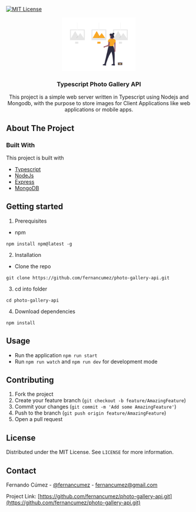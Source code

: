 <!-- PROJECT SHIELDS -->

[![MIT License][license-shield]][license-url]

<!-- PROJECT LOGO -->

<p align="center">
  <span>
    <img src="docs/logo.png" alt="Logo" width="200">
  </span>
  <h3 align="center">Typescript Photo Gallery API</h3>
  <p align="center">
   This project is a simple web server written in Typescript using Nodejs and Mongodb, with the purpose to store images for Client Applications like web applications or mobile apps.
  </p>
</p>

<!-- ABOUT THE PROJECT -->

## About The Project

### Built With

This project is built with

- [Typescript](https://www.typescriptlang.org/)
- [NodeJs](https://nodejs.org/)
- [Express](https://expressjs.com/)
- [MongoDB](https://www.mongodb.com/)

<!-- GETTING STARTED -->

## Getting started

1. Prerequisites

- npm

```
npm install npm@latest -g
```

2. Installation

- Clone the repo

```
git clone https://github.com/fernancumez/photo-gallery-api.git
```

3. cd into folder

```
cd photo-gallery-api
```

4. Download dependencies

```
npm install
```

<!-- USAGE -->

## Usage

- Run the application `npm run start`
- Run `npm run watch` and `npm run dev` for development mode

<!-- CONTRIBUTING -->

## Contributing

1.  Fork the project
2.  Create your feature branch (`git checkout -b feature/AmazingFeature`)
3.  Commit your changes (`git commit -m 'Add some AmazingFeature'`)
4.  Push to the branch (`git push origin feature/AmazingFeature`)
5.  Open a pull request

## License

Distributed under the MIT License. See `LICENSE` for more information.

<!-- CONTACT -->

## Contact

Fernando Cúmez - [@fernancumez](https://twitter.com/fernancumez) - fernancumez@gmail.com

Project Link: [https://github.com/fernancumez/photo-gallery-api.git](https://github.com/fernancumez/photo-gallery-api.git)

<!-- MARKDOWN LINKS & IMAGES -->
<!-- https://www.markdownguide.org/basic-syntax/#reference-style-links -->

[license-shield]: https://img.shields.io/github/license/othneildrew/Best-README-Template.svg?style=flat-square
[license-url]: https://github.com/fernancumez/dino-chrome/blob/main/LICENSE
